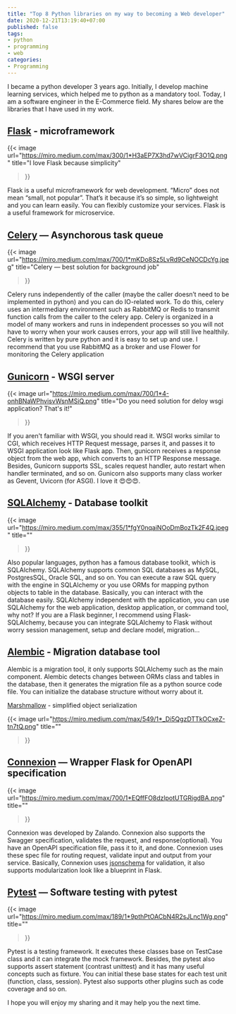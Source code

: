 ```yaml
---
title: "Top 8 Python libraries on my way to becoming a Web developer"
date: 2020-12-21T13:19:40+07:00
published: false
tags:
- python
- programming
- web
categories:
- Programming
---
```


I became a python developer 3 years ago. Initially, I develop machine learning services, which helped me to python as a mandatory tool. Today, I am a software engineer in the E-Commerce field. My shares below are the libraries that I have used in my work.

<!--more-->

## [Flask](https://flask.palletsprojects.com/en/1.1.x/) - microframework

{{< image
	url="https://miro.medium.com/max/300/1*H3aEP7X3hd7wVCigrF3O1Q.png"
	title="I love Flask because simplicity"
>}}

Flask is a useful microframework for web development. “Micro” does not mean “small, not popular”. That’s it because it’s so simple, so lightweight and you can learn easily. You can flexibly customize your services. Flask is a useful framework for microservice.

## [Celery](https://docs.celeryproject.org/) — Asynchorous task queue

{{< image
	url="https://miro.medium.com/max/700/1*mKDo8Sz5LvRd9CeNOCDcYg.jpeg"
	title="Celery — best solution for background job"
>}}

Celery runs independently of the caller (maybe the caller doesn’t need to be implemented in python) and you can do IO-related work. To do this, celery uses an intermediary environment such as RabbitMQ or Redis to transmit function calls from the caller to the celery app. Celery is organized in a model of many workers and runs in independent processes so you will not have to worry when your work causes errors, your app will still live healthily. Celery is written by pure python and it is easy to set up and use. I recommend that you use RabbitMQ as a broker and use Flower for monitoring the Celery application


## [Gunicorn](https://gunicorn.org/) - WSGI server

{{< image
	url="https://miro.medium.com/max/700/1*4-onhBNaWPhvisvWsnMSiQ.png"
	title="Do you need solution for deloy wsgi application? That's it!"
>}}

If you aren't familiar with WSGI, you should read it. WSGI works similar to CGI, which receives HTTP Request message, parses it, and passes it to WSGI application look like Flask app. Then, gunicorn receives a response object from the web app, which converts to an HTTP Response message. Besides, Gunicorn supports SSL, scales request handler, auto restart when handler terminated, and so on. Gunicorn also supports many class worker as Gevent, Uvicorn (for ASGI). I love it 😍😍😍.

## [SQLAlchemy](https://sqlalchemy.org/) - Database toolkit

{{< image
	url="https://miro.medium.com/max/355/1*fgY0nqaiNOoDmBozTk2F4Q.jpeg"
	title=""
>}}

Also popular languages, python has a famous database toolkit, which is SQLAlchemy. SQLAlchemy supports common SQL databases as MySQL, PostgresSQL, Oracle SQL, and so on. You can execute a raw SQL query with the engine in SQLAlchemy or you use ORMs for mapping python objects to table in the database. Basically, you can interact with the database easily. SQLAlchemy independent with the application, you can use SQLAlchemy for the web application, desktop application, or command tool, why not? If you are a Flask beginner, I recommend using Flask-SQLAlchemy, because you can integrate SQLAlchemy to Flask without worry session management, setup and declare model, migration…

## [Alembic](https://alembic.sqlalchemy.org/en/latest/) - Migration database tool

Alembic is a migration tool, it only supports SQLAlchemy such as the main component. Alembic detects changes between ORMs class and tables in the database, then it generates the migration file as a python source code file. You can initialize the database structure without worry about it.

[Marshmallow](https://marshmallow.readthedocs.io/en/stable/) - simplified object serialization

{{< image
	url="https://miro.medium.com/max/549/1*_Di5QgzDTTkOCxeZ-tn7tQ.png"
	title=""
>}}

## [Connexion](https://connexion.readthedocs.io/en/latest/) — Wrapper Flask for OpenAPI specification

{{< image
	url="https://miro.medium.com/max/700/1*EQffFO8dzlpotUTGRigdBA.png"
	title=""
>}}

Connexion was developed by Zalando. Connexion also supports the Swagger specification, validates the request, and response(optional). You have an OpenAPI specification file, pass it to it, and done. Connexion uses these spec file for routing request, validate input and output from your service. Basically, Connexion uses [jsonschema](https://python-jsonschema.readthedocs.io/en/stable/) for validation, it also supports modularization look like a blueprint in Flask.

## [Pytest](https://docs.pytest.org/en/latest/) — Software testing with pytest

{{< image
	url="https://miro.medium.com/max/189/1*9pthPtOACbN4R2sJLnc1Wg.png"
	title=""
>}}

Pytest is a testing framework. It executes these classes base on TestCase class and it can integrate the mock framework. Besides, the pytest also supports assert statement (contrast unittest) and it has many useful concepts such as fixture. You can initial these base states for each test unit (function, class, session). Pytest also supports other plugins such as code coverage and so on.

I hope you will enjoy my sharing and it may help you the next time.
